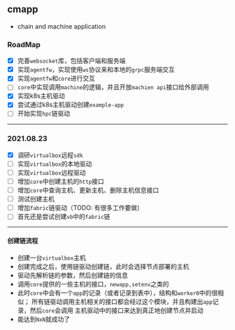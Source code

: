 cmapp
---

* chain and machine application

### RoadMap

- [x] 完善`websocket`库，包括客户端和服务端
- [x] 实现`agentfw`，实现使用`ws`协议来和本地的`grpc`服务端交互
- [x] 实现`agentfw`和`core`进行交互
- [ ] `core`中实现调用`machine`的逻辑，并且开放`machien api`接口给外部调用
- [x] 实现k8s主机驱动
- [x] 尝试通过k8s主机驱动创建`example-app`
- [ ] 开始实现`hpc`链驱动
----

### 2021.08.23
- [x] 调研`virtualbox`远程`sdk`
- [ ] 实现`virtualbox`的本地驱动
- [ ] 实现`virtualbox`远程驱动 
- [ ] 增加`core`中创建主机的`http`接口
- [ ] 增加`core`中查询主机、更新主机、删除主机信息接口
- [ ] 测试创建主机
- [ ] 增加`fabric`链驱动（TODO: 有很多工作要做）
- [ ] 首先还是尝试创建`vb`中的`fabric`链

-----
#### 创建链流程
* 创建一台`virtualbox`主机
* 创建完成之后，使用链驱动创建链，此时会选择节点部署的主机
* 驱动先解析链的参数，然后创建链的信息
* 调用`core`提供的一些主机的接口，`newapp,setenv`之类的
* 此时`core`中会有一个`app`的记录（或者记录到表中），结构和`worker0`中的很相似；
  所有链驱动调用主机相关的接口都会经过这个模块，并且构建出`app`记录，然后`core`会调用
  主机驱动中的接口来达到真正地创建节点并启动
* 能达到`NxN`就成功了

